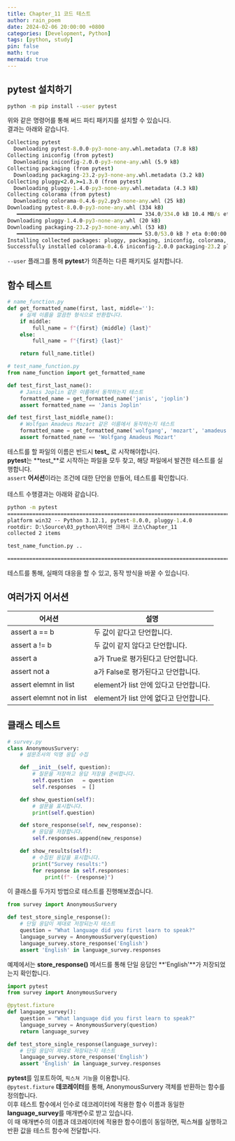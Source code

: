 ```yaml
---
title: Chapter_11 코드 테스트
author: rain_poem
date: 2024-02-06 20:00:00 +0800
categories: [Development, Python]
tags: [python, study]
pin: false
math: true
mermaid: true
---
```


## pytest 설치하기
```cmd
python -m pip install --user pytest
```
위와 같은 명령어를 통해 써드 파티 패키지를 설치할 수 있습니다.<br>
결과는 아래와 같습니다.<br>
```cmd
Collecting pytest
  Downloading pytest-8.0.0-py3-none-any.whl.metadata (7.8 kB)
Collecting iniconfig (from pytest)
  Downloading iniconfig-2.0.0-py3-none-any.whl (5.9 kB)
Collecting packaging (from pytest)
  Downloading packaging-23.2-py3-none-any.whl.metadata (3.2 kB)
Collecting pluggy<2.0,>=1.3.0 (from pytest)
  Downloading pluggy-1.4.0-py3-none-any.whl.metadata (4.3 kB)
Collecting colorama (from pytest)
  Downloading colorama-0.4.6-py2.py3-none-any.whl (25 kB)
Downloading pytest-8.0.0-py3-none-any.whl (334 kB)
   ━━━━━━━━━━━━━━━━━━━━━━━━━━━━━━━━━━━━━━━━ 334.0/334.0 kB 10.4 MB/s eta 0:00:00
Downloading pluggy-1.4.0-py3-none-any.whl (20 kB)
Downloading packaging-23.2-py3-none-any.whl (53 kB)
   ━━━━━━━━━━━━━━━━━━━━━━━━━━━━━━━━━━━━━━━━ 53.0/53.0 kB ? eta 0:00:00
Installing collected packages: pluggy, packaging, iniconfig, colorama, pytest
Successfully installed colorama-0.4.6 iniconfig-2.0.0 packaging-23.2 pluggy-1.4.0 pytest-8.0.0
```
```--user``` 플래그를 통해 **pytest**가 의존하는 다른 패키지도 설치합니다.<br>

## 함수 테스트
```python
# name_function.py
def get_formatted_name(first, last, middle=''):
    # 실제 이름을 깔끔한 형식으로 반환합니다.
    if middle:
        full_name = f"{first} {middle} {last}"
    else:
        full_name = f"{first} {last}"

    return full_name.title()
```

```python
# test_name_function.py
from name_function import get_formatted_name

def test_first_last_name():
    # Janis Joplin 같은 이름에서 동작하는지 테스트
    formatted_name = get_formatted_name('janis', 'joplin')
    assert formatted_name == 'Janis Joplin'

def test_first_last_middle_name():
    # Wolfgan Amadeus Mozart 같은 이름에서 동작하는지 테스트
    formatted_name = get_formatted_name('wolfgang', 'mozart', 'amadeus')
    assert formatted_name == 'Wolfgang Amadeus Mozart'
```
테스트를 할 파일의 이름은 반드시 **test_** 로 시작해야합니다.<br>
**pytest**는 **test_**로 시작하는 파일을 모두 찾고, 해당 파일에서 발견한 테스트를 실행합니다.<br>
```assert``` **어서션**이라는 조건에 대한 단언을 만들어, 테스트를 확인합니다.<br>
<br>
테스트 수행결과는 아래와 같습니다.<br>
```cmd
python -m pytest
===================================================================================================== test session starts ====================================================================================================== 
platform win32 -- Python 3.12.1, pytest-8.0.0, pluggy-1.4.0
rootdir: D:\Source\03_python\파이썬 크래시 코스\Chapter_11
collected 2 items

test_name_function.py ..                                                                                                                                                                                                  [100%] 

====================================================================================================== 2 passed in 0.02s ======================================================================================================= 
```
테스트를 통해, 실패의 대응을 할 수 있고, 동작 방식을 바꿀 수 있습니다.<br>

## 여러가지 어서션
|어서션|설명|
|---|---|
|assert a == b|두 값이 같다고 단언합니다.|
|assert a != b|두 값이 같지 않다고 단언합니다.|
|assert a|a가 True로 평가된다고 단언합니다.|
|assert not a|a가 False로 평가된다고 단언합니다.|
|assert elemnt in list|element가 list 안에 있다고 단언합니다.|
|assert elemnt not in list|element가 list 안에 없다고 단언합니다.|

## 클래스 테스트
```python
# survey.py
class AnonymousSurvery:
    # 설문조사의 익명 응답 수집

    def __init__(self, question):
        # 질문을 저장하고 응답 저장을 준비합니다.
        self.question   = question
        self.responses  = []

    def show_question(self):
        # 설문을 표시합니다.
        print(self.question)

    def store_response(self, new_response):
        # 응답을 저장합니다.
        self.responses.append(new_response)

    def show_results(self):
        # 수집된 응답을 표시합니다.
        print("Survey results:")
        for response in self.responses:
            print(f"- {response}") 
```

이 클래스를 두가지 방법으로 테스트를 진행해보겠습니다.<br>

```python
from survey import AnonymousSurvery

def test_store_single_response():
    # 단일 응답이 제대로 저장되는지 테스트
    question = "What language did you first learn to speak?"
    language_survey = AnonymousSurvery(question)
    language_survey.store_response('English')
    assert 'English' in language_survey.responses
```
예제에서는 **store_response()** 메서드를 통해 단일 응답인 **'English'**가 저장되었는지 확인합니다.<br>

```python
import pytest
from survey import AnonymousSurvery

@pytest.fixture
def language_survey():
    question = "What language did you first learn to speak?"
    language_survey = AnonymousSurvery(question)
    return language_survey

def test_store_single_response(language_survey):
    # 단일 응답이 제대로 저장되는지 테스트
    language_survey.store_response('English')
    assert 'English' in language_survey.responses
```
**pytest**를 임포트하여, ```픽스쳐 기능```을 이용합니다.<br>
```@pytest.fixture``` **데코레이터**를 통해, AnonymousSurvery 객체를 반환하는 함수를 정의합니다.<br>
이후 테스트 함수에서 인수로 데코레이터에 적용한 함수 이름과 동일한 **language_survey**를 매개변수로 받고 있습니다.<br>
이 때 매개변수의 이름과 데코레이터에 적용한 함수이름이 동일하면, 픽스쳐를 실행하고 반환 값을 테스트 함수에 전달합니다.<br>
